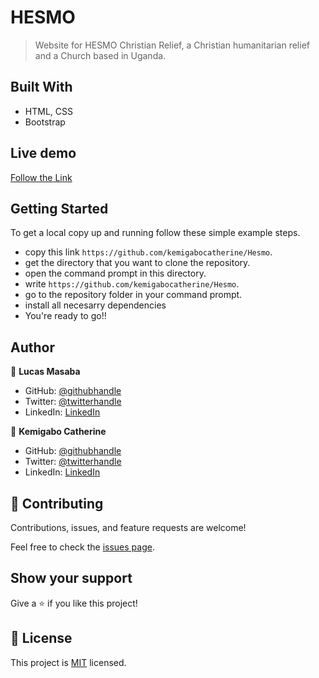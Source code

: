 # HESMO

> Website for HESMO Christian Relief, a Christian humanitarian relief and a Church based in Uganda.

## Built With

- HTML, CSS
- Bootstrap

## Live demo

<a href="https://hesmo-christian-relief.netlify.app/" target="_blank">Follow the Link</a>

## Getting Started

To get a local copy up and running follow these simple example steps.

- copy this link `https://github.com/kemigabocatherine/Hesmo`.
- get the directory that you want to clone the repository.
- open the command prompt in this directory.
- write `https://github.com/kemigabocatherine/Hesmo`.
- go to the repository folder in your command prompt.
- install all necesarry dependencies
- You're ready to go!!

## Author
👤 **Lucas Masaba**

- GitHub: [@githubhandle](https://github.com/Lucas-Masaba)
- Twitter: [@twitterhandle](https://twitter.com/MasabaLuke)
- LinkedIn: [LinkedIn](https://www.linkedin.com/in/khusiima-luke-masaba-59060a121/)

👤 **Kemigabo Catherine**

- GitHub: [@githubhandle](https://github.com/kemigabocatherine)
- Twitter: [@twitterhandle](https://twitter.com/KemigaboCather1)
- LinkedIn: [LinkedIn](https://www.linkedin.com/in/kemigabocatherine/)

## 🤝 Contributing

Contributions, issues, and feature requests are welcome!

Feel free to check the [issues page](../../issues/).

## Show your support

Give a ⭐️ if you like this project!

## 📝 License

This project is [MIT](./LICENSE) licensed.
